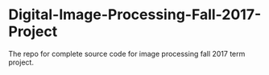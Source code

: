 # Digital-Image-Processing-Fall-2017-Project
The repo for complete source code for image processing fall 2017 term project.

